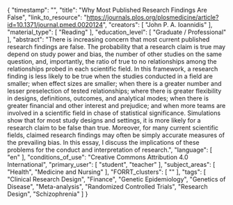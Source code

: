 {
    "timestamp": "",
    "title": "Why Most Published Research Findings Are False",
    "link_to_resource": "https://journals.plos.org/plosmedicine/article?id=10.1371/journal.pmed.0020124",
    "creators": [
        "John P. A. Ioannidis"
    ],
    "material_type": [
        "Reading"
    ],
    "education_level": [
        "Graduate / Professional"
    ],
    "abstract": "There is increasing concern that most current published research findings are false. The probability that a research claim is true may depend on study power and bias, the number of other studies on the same question, and, importantly, the ratio of true to no relationships among the relationships probed in each scientific field. In this framework, a research finding is less likely to be true when the studies conducted in a field are smaller; when effect sizes are smaller; when there is a greater number and lesser preselection of tested relationships; where there is greater flexibility in designs, definitions, outcomes, and analytical modes; when there is greater financial and other interest and prejudice; and when more teams are involved in a scientific field in chase of statistical significance. Simulations show that for most study designs and settings, it is more likely for a research claim to be false than true. Moreover, for many current scientific fields, claimed research findings may often be simply accurate measures of the prevailing bias. In this essay, I discuss the implications of these problems for the conduct and interpretation of research.",
    "language": [
        "en"
    ],
    "conditions_of_use": "Creative Commons Attribution 4.0 International",
    "primary_user": [
        "student",
        "teacher"
    ],
    "subject_areas": [
        "Health",
        "Medicine and Nursing"
    ],
    "FORRT_clusters": [
        ""
    ],
    "tags": [
        "Clinical Research Design",
        "Finance",
        "Genetic Epidemiology",
        "Genetics of Disease",
        "Meta-analysis",
        "Randomized Controlled Trials",
        "Research Design",
        "Schizophrenia"
    ]
}